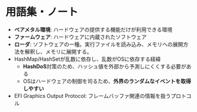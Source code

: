 # 用語集・ノート

- **ベアメタル環境**: ハードウェアの提供する機能だけが利用できる環境
- **ファームウェア**: ハードウェアに内蔵されたソフトウェア
- **ローダ**: ソフトウェアの一種。実行ファイルを読み込み、メモリへの展開方法を解釈し、メモリに展開する。
- HashMap/HashSetが乱数に依存し、乱数がOSに依存する経緯
  - **HashDoS**対策のため、ハッシュ値を外部から予測しにくくする必要がある
  - OSはハードウェアの制御を司るため、**外界のランダムなイベントを取得しやすい**
- EFI Graphics Output Protocol: フレームバッファ関連の情報を扱うプロトコル
